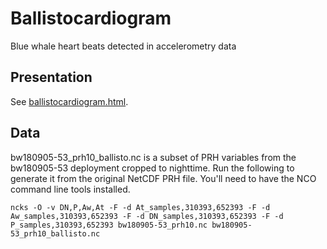# Ballistocardiogram

Blue whale heart beats detected in accelerometry data

## Presentation
See [ballistocardiogram.html](https://flukeandfeather.github.io/ballistocardiogram/ballistocardiogram.html).

## Data
bw180905-53_prh10_ballisto.nc is a subset of PRH variables from the bw180905-53 deployment cropped to nighttime. Run the following to generate it from the original NetCDF PRH file. You'll need to have the NCO command line tools installed.

`ncks -O -v DN,P,Aw,At -F -d At_samples,310393,652393 -F -d Aw_samples,310393,652393 -F -d DN_samples,310393,652393 -F -d P_samples,310393,652393 bw180905-53_prh10.nc bw180905-53_prh10_ballisto.nc`

